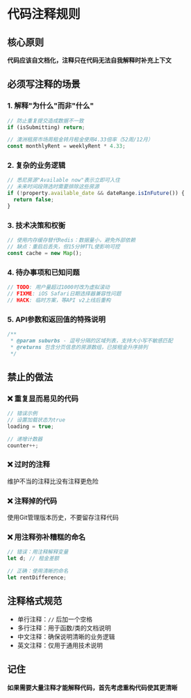 # 代码注释规则

## 核心原则
**代码应该自文档化，注释只在代码无法自我解释时补充上下文**

## 必须写注释的场景

### 1. 解释"为什么"而非"什么"
```javascript
// 防止重复提交造成数据不一致
if (isSubmitting) return;

// 澳洲租房市场周租金转月租金使用4.33倍率（52周/12月）
const monthlyRent = weeklyRent * 4.33;
```

### 2. 复杂的业务逻辑
```javascript
// 悉尼房源"Available now"表示立即可入住
// 未来时间段筛选时需要排除这些房源
if (!property.available_date && dateRange.isInFuture()) {
  return false;
}
```

### 3. 技术决策和权衡
```javascript
// 使用内存缓存替代Redis：数据量小，避免外部依赖
// 缺点：重启后丢失，但15分钟TTL使影响可控
const cache = new Map();
```

### 4. 待办事项和已知问题
```javascript
// TODO: 用户量超过1000时改为虚拟滚动
// FIXME: iOS Safari日期选择器兼容性问题
// HACK: 临时方案，等API v2上线后重构
```

### 5. API参数和返回值的特殊说明
```javascript
/**
 * @param suburbs - 逗号分隔的区域列表，支持大小写不敏感匹配
 * @returns 包含分页信息的房源数组，已按租金升序排列
 */
```

## 禁止的做法

### ❌ 重复显而易见的代码
```javascript
// 错误示例
// 设置加载状态为true
loading = true;

// 递增计数器
counter++;
```

### ❌ 过时的注释
维护不当的注释比没有注释更危险

### ❌ 注释掉的代码
使用Git管理版本历史，不要留存注释代码

### ❌ 用注释弥补糟糕的命名
```javascript
// 错误：用注释解释变量
let d; // 租金差额

// 正确：使用清晰的命名
let rentDifference;
```

## 注释格式规范

- 单行注释：`//` 后加一个空格
- 多行注释：用于函数/类的文档说明
- 中文注释：确保说明清晰的业务逻辑
- 英文注释：仅用于通用技术说明

## 记住
**如果需要大量注释才能解释代码，首先考虑重构代码使其更清晰**